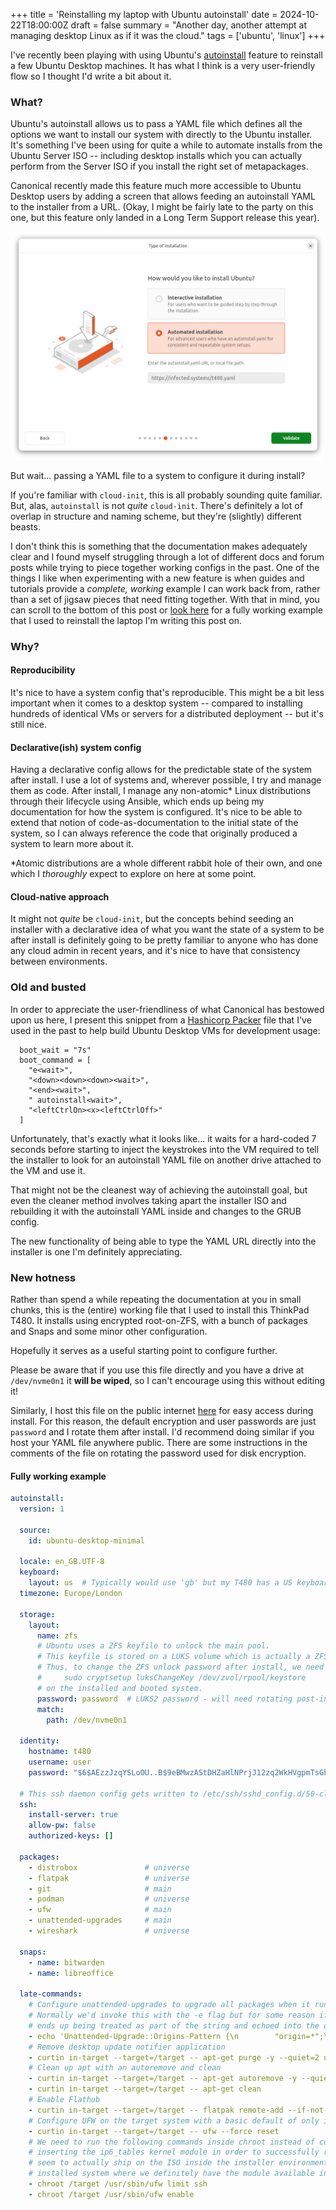 +++
title = 'Reinstalling my laptop with Ubuntu autoinstall'
date = 2024-10-22T18:00:00Z
draft = false
summary = "Another day, another attempt at managing desktop Linux as if it was the cloud."
tags = ['ubuntu', 'linux']
+++

I've recently been playing with using Ubuntu's [autoinstall](https://canonical-subiquity.readthedocs-hosted.com/en/latest/intro-to-autoinstall.html) feature to reinstall a few Ubuntu Desktop machines. It has what I think is a very user-friendly flow so I thought I'd write a bit about it.

### What?
Ubuntu's autoinstall allows us to pass a YAML file which defines all the options we want to install our system with directly to the Ubuntu installer. It's something I've been using for quite a while to automate installs from the Ubuntu Server ISO -- including desktop installs which you can actually perform from the Server ISO if you install the right set of metapackages.

Canonical recently made this feature much more accessible to Ubuntu Desktop users by adding a screen that allows feeding an autoinstall YAML to the installer from a URL. (Okay, I might be fairly late to the party on this one, but this feature only landed in a Long Term Support release this year).

![Screenshot of autoinstall page in Ubuntu desktop installer, with an easy-to-use design which asks for a URL to our YAML file](autoinstall.png)

But wait... passing a YAML file to a system to configure it during install?

If you're familiar with `cloud-init`, this is all probably sounding quite familiar. But, alas, `autoinstall` is not _quite_ `cloud-init`. There's definitely a lot of overlap in structure and naming scheme, but they're (slightly) different beasts.

I don't think this is something that the documentation makes adequately clear and I found myself struggling through a lot of different docs and forum posts while trying to piece together working configs in the past. One of the things I like when experimenting with a new feature is when guides and tutorials provide a _complete, working_ example I can work back from, rather than a set of jigsaw pieces that need fitting together. With that in mind, you can scroll to the bottom of this post or [look here](https://infected.systems/t480.yaml) for a fully working example that I used to reinstall the laptop I'm writing this post on.

### Why?
#### Reproducibility
It's nice to have a system config that's reproducible. This might be a bit less important when it comes to a desktop system -- compared to installing hundreds of identical VMs or servers for a distributed deployment -- but it's still nice.

#### Declarative(ish) system config
Having a declarative config allows for the predictable state of the system after install. I use a lot of systems and, wherever possible, I try and manage them as code. After install, I manage any non-atomic* Linux distributions through their lifecycle using Ansible, which ends up being my documentation for how the system is configured. It's nice to be able to extend that notion of code-as-documentation to the initial state of the system, so I can always reference the code that originally produced a system to learn more about it.

*Atomic distributions are a whole different rabbit hole of their own, and one which I _thoroughly_ expect to explore on here at some point.

#### Cloud-native approach
It might not _quite_ be `cloud-init`, but the concepts behind seeding an installer with a declarative idea of what you want the state of a system to be after install is definitely going to be pretty familiar to anyone who has done any cloud admin in recent years, and it's nice to have that consistency between environments.

### Old and busted
In order to appreciate the user-friendliness of what Canonical has bestowed upon us here, I present this snippet from a [Hashicorp Packer](https://www.packer.io/) file that I've used in the past to help build Ubuntu Desktop VMs for development usage:

```hcl
  boot_wait = "7s"
  boot_command = [
    "e<wait>",
    "<down><down><down><wait>",
    "<end><wait>",
    " autoinstall<wait>",
    "<leftCtrlOn><x><leftCtrlOff>"
  ]
```

Unfortunately, that's exactly what it looks like... it waits for a hard-coded 7 seconds before starting to inject the keystrokes into the VM required to tell the installer to look for an autoinstall YAML file on another drive attached to the VM and use it.

That might not be the cleanest way of achieving the autoinstall goal, but even the cleaner method involves taking apart the installer ISO and rebuilding it with the autoinstall YAML inside and changes to the GRUB config.

The new functionality of being able to type the YAML URL directly into the installer is one I'm definitely appreciating.

### New hotness
Rather than spend a while repeating the documentation at you in small chunks, this is the (entire) working file that I used to install this ThinkPad T480. It installs using encrypted root-on-ZFS, with a bunch of packages and Snaps and some minor other configuration.

Hopefully it serves as a useful starting point to configure further.

Please be aware that if you use this file directly and you have a drive at `/dev/nvme0n1` it **will be wiped**, so I can't encourage using this without editing it!

Similarly, I host this file on the public internet [here](https://infected.systems/t480.yaml) for easy access during install. For this reason, the default encryption and user passwords are just `password` and I rotate them after install. I'd recommend doing similar if you host your YAML file anywhere public. There are some instructions in the comments of the file on rotating the password used for disk encryption.

#### Fully working example
```yaml
autoinstall:
  version: 1

  source:
    id: ubuntu-desktop-minimal

  locale: en_GB.UTF-8
  keyboard:
    layout: us  # Typically would use 'gb' but my T480 has a US keyboard
  timezone: Europe/London

  storage:
    layout:
      name: zfs
      # Ubuntu uses a ZFS keyfile to unlock the main pool.
      # This keyfile is stored on a LUKS volume which is actually a ZFS ZVOL that's kept at `rpool/keystore`.
      # Thus, to change the ZFS unlock password after install, we need to use:
      #     sudo cryptsetup luksChangeKey /dev/zvol/rpool/keystore
      # on the installed and booted system.
      password: password  # LUKS2 password - will need rotating post-install
      match:
        path: /dev/nvme0n1

  identity:
    hostname: t480
    username: user
    password: "$6$AEzzJzqYSLoOU..B$9eBMwzAStDHZaHlNPrjJ12zq2WkHVgpmTsGbuxEdQzCOKKTN1wXKzrBLjazOavFb6u19jWALrCyEqBW9rzTNA0"  # 'password'

  # This ssh daemon config gets written to /etc/ssh/sshd_config.d/50-cloud-init.conf on the installed system
  ssh:
    install-server: true
    allow-pw: false
    authorized-keys: []

  packages:
    - distrobox               # universe
    - flatpak                 # universe
    - git                     # main
    - podman                  # universe
    - ufw                     # main
    - unattended-upgrades     # main
    - wireshark               # universe

  snaps:
    - name: bitwarden
    - name: libreoffice

  late-commands:
    # Configure unattended-upgrades to upgrade all packages when it runs (not just security updates)
    # Normally we'd invoke this with the -e flag but for some reason if we do that then the -e flag
    # ends up being treated as part of the string and echoed into the destination file
    - echo 'Unattended-Upgrade::Origins-Pattern {\n        "origin=*";\n};\n\nUnattended-Upgrade::Package-Blacklist {\n};' | /usr/bin/tee /target/etc/apt/apt.conf.d/50unattended-upgrades
    # Remove desktop update notifier application
    - curtin in-target --target=/target -- apt-get purge -y --quiet=2 update-notifier update-notifier-common
    # Clean up apt with an autoremove and clean
    - curtin in-target --target=/target -- apt-get autoremove -y --quiet=2 --purge
    - curtin in-target --target=/target -- apt-get clean
    # Enable Flathub
    - curtin in-target --target=/target -- flatpak remote-add --if-not-exists flathub https://dl.flathub.org/repo/flathub.flatpakrepo
    # Configure UFW on the target system with a basic default of only ingress SSH being allowed
    - curtin in-target --target=/target -- ufw --force reset
    # We need to run the following commands inside chroot instead of curtin because they depend on
    # inserting the ip6_tables kernel module in order to successfully run and that module doesn't
    # seem to actually ship on the ISO inside the installer environment. So we chroot into our
    # installed system where we definitely have the module available in order to run these commands.
    - chroot /target /usr/sbin/ufw limit ssh
    - chroot /target /usr/sbin/ufw enable
```

